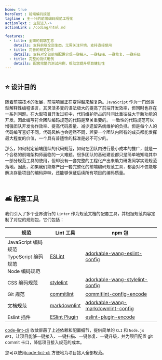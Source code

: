```yaml
---
home: true
heroText : 前端编码规范
tagline : 王十叶的前端编码规范工程化
actionText : 立刻进入->
actionLink : /coding/html.md

features:
  - title: 全面的前端生态
    details: 支持前端全部生态，无需关注环境，支持直接使用
  - title: 完善的规范配件
    details: 支持对全部前端配置实现一键接入、一键扫描、一键修复、一键升级
  - title: 完整的测试用例
    details: 配套完整的测试用例，帮助您提升项目健壮性
---
```

#

## :star: 设计目的

随着前端技术的发展，前端项目正在变得越来越复杂。`JavaScript` 作为一门弱类型解释性编程语言，其灵活多变的语法极大的提高了前端开发效率，但同时也存在一系列问题。在大型项目开发过程中，代码维护所占的时间比重往往大于新功能的开发。因此编写符合团队编码规范的代码是至关重要的。 一致性的代码规范可以增强团队开发协作效率、提高代码质量、减少遗留系统维护的负担。但是每个人的代码编写喜好不同，代码风格也会迥然不同，若要一个团队内所有的成员都能发挥最大程度的价值，一个具有普适性的标准是必不可少的。

那么，如何制定前端团队的代码规范，如何在团队内进行最小成本的推广，就是一个合格的前端架构师面临的一大难题。很多团队的基础建设都只是简单地知晓其中一部分规范工具的使用，但却没有一套完整的工程化产出来助力研发同学实现规范落地。因此，如果我们能够产出一套完整化的前端编码规范工具，都会对不仅能够解决存量项目的编码异味，还能够保证后续所有项目的编码质量。

</br>

## :couch_and_lamp: 配套工具

我们引入了多个业界流行的 `Linter` 作为规范文档的配套工具，并根据规范内容定制了对应的规则包，它们包括：

| 规范                                                              | Lint 工具                                                      | npm 包                                                                                 |
| ----------------------------------------------------------------- | -------------------------------------------------------------- | -------------------------------------------------------------------------------------- |
| JavaScript 编码规范 <br/> TypeScript 编码规范 <br/> Node 编码规范 | [ESLint](https://eslint.org/)                                  | [adorkable-wang-eslint-config](https://www.npmjs.com/package/adorkable-wang-eslint-config)             |
| CSS 编码规范                                                      | [stylelint](https://stylelint.io/)                             | [adorkable-wang-stylelint-config](https://www.npmjs.com/package/adorkable-wang-stylelint-config)       |
| Git 规范                                                          | [commitlint](https://commitlint.js.org/#/)                     | [commitlint-config-encode](https://www.npmjs.com/package/commitlint-config-encode)     |
| 文档规范                                                          | [markdownlint](https://github.com/DavidAnson/markdownlint)     | [adorkable-wang-markdownlint-config](https://www.npmjs.com/package/adorkable-wang-markdownlint-config) |
| Eslint 插件                                                       | [ESlint Plugin](https://eslint.org/docs/latest/extend/plugins) | [eslint-plugin-encode](https://www.npmjs.com/package/eslint-plugin-encode)             |

[code-lint-cli](https://www.npmjs.com/package/code-lint-cli) 收敛屏蔽了上述依赖和配置细节，提供简单的 `CLI` 和 `Node.js API`，让项目能够一键接入、一键扫描、一键修复、一键升级，并为项目配置 git commit 卡口，降低项目接入规范的成本。

您可以使用[code-lint-cli](https://www.npmjs.com/package/code-lint-cli) 方便地为项目接入全部规范。

</br>
